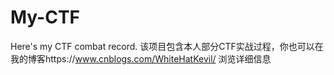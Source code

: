 # My-CTF
Here's my CTF combat record.
该项目包含本人部分CTF实战过程，你也可以在我的博客https://www.cnblogs.com/WhiteHatKevil/ 浏览详细信息

